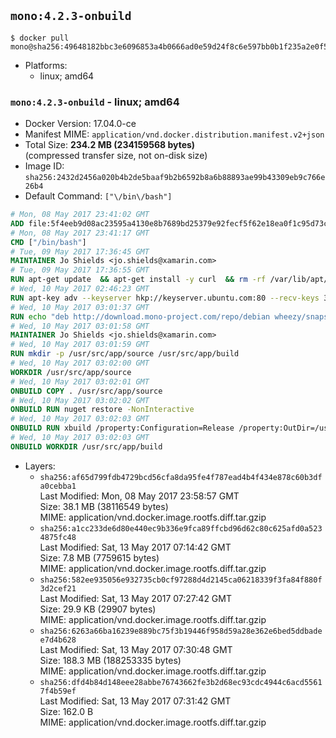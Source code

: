 ## `mono:4.2.3-onbuild`

```console
$ docker pull mono@sha256:49648182bbc3e6096853a4b0666ad0e59d24f8c6e597bb0b1f235a2e0f558a7e
```

-	Platforms:
	-	linux; amd64

### `mono:4.2.3-onbuild` - linux; amd64

-	Docker Version: 17.04.0-ce
-	Manifest MIME: `application/vnd.docker.distribution.manifest.v2+json`
-	Total Size: **234.2 MB (234159568 bytes)**  
	(compressed transfer size, not on-disk size)
-	Image ID: `sha256:2432d2456a020b4b2de5baaf9b2b6592b8a6b88893ae99b43309eb9c766e26b4`
-	Default Command: `["\/bin\/bash"]`

```dockerfile
# Mon, 08 May 2017 23:41:02 GMT
ADD file:5f4eeb9d08ac23595a4130e8b7689bd25379e92fecf5f62e18ea0f1c95d73c33 in / 
# Mon, 08 May 2017 23:41:17 GMT
CMD ["/bin/bash"]
# Tue, 09 May 2017 17:36:45 GMT
MAINTAINER Jo Shields <jo.shields@xamarin.com>
# Tue, 09 May 2017 17:36:55 GMT
RUN apt-get update 	&& apt-get install -y curl 	&& rm -rf /var/lib/apt/lists/*
# Wed, 10 May 2017 02:46:23 GMT
RUN apt-key adv --keyserver hkp://keyserver.ubuntu.com:80 --recv-keys 3FA7E0328081BFF6A14DA29AA6A19B38D3D831EF
# Wed, 10 May 2017 03:01:37 GMT
RUN echo "deb http://download.mono-project.com/repo/debian wheezy/snapshots/4.2.3.4 main" > /etc/apt/sources.list.d/mono-xamarin.list 	&& apt-get update 	&& apt-get install -y mono-devel ca-certificates-mono fsharp mono-vbnc nuget 	&& rm -rf /var/lib/apt/lists/*
# Wed, 10 May 2017 03:01:58 GMT
MAINTAINER Jo Shields <jo.shields@xamarin.com>
# Wed, 10 May 2017 03:01:59 GMT
RUN mkdir -p /usr/src/app/source /usr/src/app/build
# Wed, 10 May 2017 03:02:00 GMT
WORKDIR /usr/src/app/source
# Wed, 10 May 2017 03:02:01 GMT
ONBUILD COPY . /usr/src/app/source
# Wed, 10 May 2017 03:02:02 GMT
ONBUILD RUN nuget restore -NonInteractive
# Wed, 10 May 2017 03:02:03 GMT
ONBUILD RUN xbuild /property:Configuration=Release /property:OutDir=/usr/src/app/build/
# Wed, 10 May 2017 03:02:03 GMT
ONBUILD WORKDIR /usr/src/app/build
```

-	Layers:
	-	`sha256:af65d799fdb4729bcd56cfa8da95fe4f787ead4b4f434e878c60b3dfa0cebba1`  
		Last Modified: Mon, 08 May 2017 23:58:57 GMT  
		Size: 38.1 MB (38116549 bytes)  
		MIME: application/vnd.docker.image.rootfs.diff.tar.gzip
	-	`sha256:a1cc233de6d80e440ec9b336e9fca89ffcbd96d62c80c625afd0a5234875fc48`  
		Last Modified: Sat, 13 May 2017 07:14:42 GMT  
		Size: 7.8 MB (7759615 bytes)  
		MIME: application/vnd.docker.image.rootfs.diff.tar.gzip
	-	`sha256:582ee935056e932735cb0cf97288d4d2145ca06218339f3fa84f880f3d2cef21`  
		Last Modified: Sat, 13 May 2017 07:27:42 GMT  
		Size: 29.9 KB (29907 bytes)  
		MIME: application/vnd.docker.image.rootfs.diff.tar.gzip
	-	`sha256:6263a66ba16239e889bc75f3b19446f958d59a28e362e6bed5ddbadee7d4b628`  
		Last Modified: Sat, 13 May 2017 07:30:48 GMT  
		Size: 188.3 MB (188253335 bytes)  
		MIME: application/vnd.docker.image.rootfs.diff.tar.gzip
	-	`sha256:dfd4b84d148eee28abbe76743662fe3b2d68ec93cdc4944c6acd55617f4b59ef`  
		Last Modified: Sat, 13 May 2017 07:31:42 GMT  
		Size: 162.0 B  
		MIME: application/vnd.docker.image.rootfs.diff.tar.gzip
